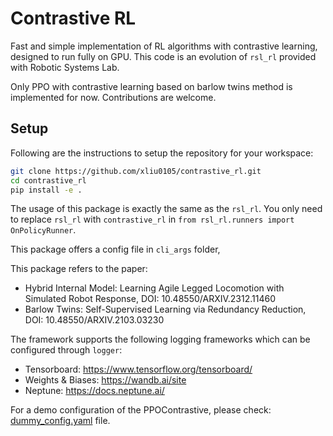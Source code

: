 # Contrastive RL

Fast and simple implementation of RL algorithms with contrastive learning, designed to run fully on GPU.
This code is an evolution of `rsl_rl` provided with Robotic Systems Lab.

Only PPO with contrastive learning based on barlow twins method is implemented for now.
Contributions are welcome.

## Setup

Following are the instructions to setup the repository for your workspace:

```bash
git clone https://github.com/xliu0105/contrastive_rl.git
cd contrastive_rl
pip install -e .
```
The usage of this package is exactly the same as the `rsl_rl`. You only need to replace `rsl_rl` with `contrastive_rl` in `from rsl_rl.runners import OnPolicyRunner`.

This package offers a config file in `cli_args` folder, 

This package refers to the paper: 
- Hybrid Internal Model: Learning Agile Legged Locomotion with Simulated Robot Response, DOI: 10.48550/ARXIV.2312.11460
- Barlow Twins: Self-Supervised Learning via Redundancy Reduction, DOI: 10.48550/ARXIV.2103.03230


The framework supports the following logging frameworks which can be configured through `logger`:

* Tensorboard: https://www.tensorflow.org/tensorboard/
* Weights & Biases: https://wandb.ai/site
* Neptune: https://docs.neptune.ai/

For a demo configuration of the PPOContrastive, please check: [dummy_config.yaml](config/dummy_config.yaml) file.
